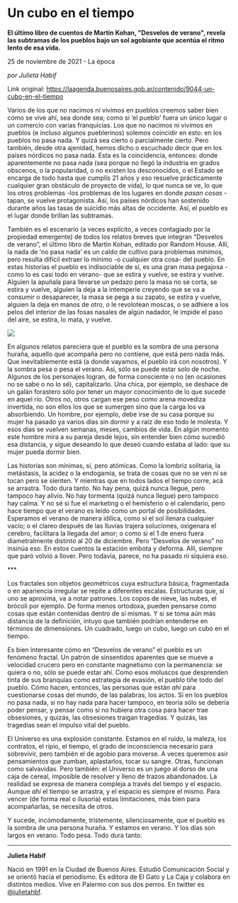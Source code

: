 # Un cubo en el tiempo

**El último libro de cuentos de Martín Kohan, "Desvelos de verano", revela las subtramas de los pueblos bajo un sol agobiante que acentúa el ritmo lento de esa vida.**

25 de noviembre de 2021 - La época

_por Julieta Habif_

Link original: https://laagenda.buenosaires.gob.ar/contenido/9044-un-cubo-en-el-tiempo



Varios de los que no nacimos ni vivimos en pueblos creemos saber bien cómo se vive ahí, sea donde sea; como si ‘el pueblo’ fuera un único lugar o un comercio con varias franquicias. Los que no nacimos ni vivimos en pueblos (e incluso algunos pueblerinos) solemos coincidir en esto: en los pueblos no pasa nada. Y quizá sea cierto o parcialmente cierto. Pero también, desde otra ajenidad, hemos dicho o escuchado decir que en los países nórdicos no pasa nada. Esta es la coincidencia, entonces: donde aparentemente no pasa nada (sea porque no llegó la industria en grados obscenos, o la popularidad, o no existen los desconocidos, o el Estado se encarga de todo hasta que cumplís 21 años y eso resuelve prácticamente cualquier gran obstáculo de proyecto de vida), lo que nunca se ve, lo que los otros problemas -los problemas de los lugares en donde *pasan cosas* - tapan, se vuelve protagonista. Así, los países nórdicos han sostenido durante años las tasas de suicidio más altas de occidente. Así, el pueblo es el lugar donde brillan las subtramas.




También es el escenario (a veces explícito, a veces contagiado por la propiedad emergente) de todos los relatos breves que integran “Desvelos de verano”, el último libro de Martìn Kohan, editado por Random House. Allí, la nada de ‘no pasa nada’ es un caldo de cultivo para problemas mínimos, pero resulta difícil extraer lo mínimo -o cualquier otra cosa- del pueblo. En estas historias el pueblo es indisociable de sí, es una gran masa pegajosa -como lo es casi todo en verano- que se estira y vuelve, se estira y vuelve. Alguien la apuñala para llevarse un pedazo pero la masa no se corta, se estira y vuelve, alguien la deja a la intemperie creyendo que se va a consumir o desaparecer, la masa se pega a su zapato, se estira y vuelve, alguien la deja en manos de otro, o le revolotean moscas, o se adhiere a los pelos del interior de las fosas nasales de algún nadador, le impide el paso del aire, se estira, lo mata, y vuelve.




![](https://cdn.feater.me/files/images/117604/7d316e3e-80ba-44d3-8ad9-6c4cfd8a5dd1.jpg)




En algunos relatos pareciera que el pueblo es la sombra de una persona huraña, aquello que acompaña pero no contiene, que está pero nada más. Que inevitablemente está (a donde vayamos, el pueblo irá con nosotros). Y la sombra pesa o pesa el verano. Así, sólo se puede estar solo de noche. Algunos de los personajes logran, de forma consciente o no (en ocasiones no se sabe o no lo sé), capitalizarlo. Una chica, por ejemplo, se deshace de un galán forastero sólo por tener un mayor conocimiento de lo que sucede en aquel río. Otros no, otros cargan ese peso como arena movediza invertida, no son ellos los que se sumergen sino que la carga los va absorbiendo. Un hombre, por ejemplo, debe irse de su casa porque su mujer ha pasado ya varios días sin dormir y a raíz de eso todo le molesta. Y esos días se vuelven semanas, meses, cambios de vida. En algún momento este hombre mira a su pareja desde lejos, sin entender bien cómo sucedió esa distancia, y sigue deseando lo que deseó cuando estaba al lado: que su mujer pueda dormir bien.




Las historias son mínimas, sí, pero atómicas. Como la lombriz solitaria, la metástasis, la acidez o la endogamia, se trata de cosas que no se ven ni se tocan pero se sienten. Y mientras que en todos lados el tiempo corre, acá se arrastra. Todo dura tanto. No hay pena, quizá nunca llegue, pero tampoco hay alivio. No hay tormenta (quizá nunca llegue) pero tampoco hay calma. Y no sé si fue el marketing o el hemisferio o el calendario, pero hace tiempo que el verano es leído como un portal de posibilidades. Esperamos el verano de manera idílica, como si el sol llenara cualquier vacío; o el clareo después de las lluvias trajera soluciones, oxigenara el cerebro, facilitara la llegada del amor; o como si el 1 de enero fuera diametralmente distinto al 20 de diciembre. Pero “Desvelos de verano” no insinúa eso. En estos cuentos la estación embota y deforma. Allí, siempre que paró volvió a llover. Pero todavía, parece, no ha pasado ni siquiera eso.




\*\*\*




Los fractales son objetos geométricos cuya estructura básica, fragmentada o en apariencia irregular se repite a diferentes escalas. Estructuras que, si uno se aproxima, va a notar patrones. Los copos de nieve, las nubes, el brócoli por ejemplo. De forma menos ortodoxa, pueden pensarse como cosas que están contenidas dentro de sí mismas. Y si se toma aún más distancia de la definición, intuyo que también podrían entenderse en términos de dimensiones. Un cuadrado, luego un cubo, luego un cubo en el tiempo.




Es bien interesante cómo en “Desvelos de verano” el pueblo es un fenómeno fractal. Un patrón de sinsentidos aparentes que se mueve a velocidad crucero pero en constante magnetismo con la permanencia: se quiera o no, sólo se puede estar ahí. Como esos moluscos que desprenden tinta de sus branquias como estrategia de evasión, el pueblo tiñe todo del pueblo. Cómo hacen, entonces, las personas que están *ahí* para cuestionarse cosas del mundo, de las palabras, los actos. Si en los pueblos no pasa nada, si no hay nada para hacer tampoco, en teoría sólo se debería poder pensar, y pensar como si no hubiera otra cosa para hacer trae obsesiones, y quizás, las obsesiones traigan tragedias. Y quizás, las tragedias sean el impulso vital del pueblo.




El Universo es una explosión constante. Estamos en el ruido, la maleza, los contratos, el ripio, el tiempo, el grado de inconsciencia necesario para sobrevivir, pero también el de agobio para moverse. A veces queremos asir pensamientos que zumban, aplastarlos, tocar su sangre. Otras, funcionan como salvavidas. Pero también: el Universo es un juego al dorso de una caja de cereal, imposible de resolver y lleno de trazos abandonados. La realidad se expresa de manera compleja a través del tiempo y el espacio. Aunque *ahí* el tiempo se arrastra, y el espacio es siempre el mismo. Para vencer (de forma real o ilusoria) estas limitaciones, más bien para acompañarlas, se necesita de otros.




Y sucede, incómodamente, tristemente, silenciosamente, que el pueblo es la sombra de una persona huraña. Y estamos en verano. Y los días son largos en verano. Todo pesa. Todo dura tanto.




---




**Julieta Habif**




Nació en 1991 en la Ciudad de Buenos Aires. Estudió Comunicación Social y se orientó hacia el periodismo. Es editora de El Gato y La Caja y colabora en distintos medios. Vive en Palermo con sus dos perros. En twitter es [@julietahbf](http://twitter.com/julietahbf).



